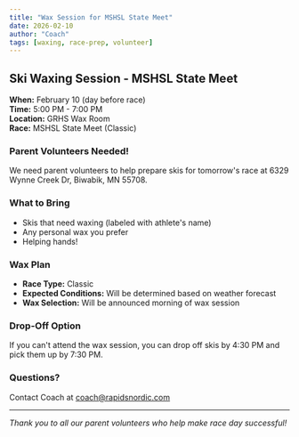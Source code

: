 ```yaml
---
title: "Wax Session for MSHSL State Meet"
date: 2026-02-10
author: "Coach"
tags: [waxing, race-prep, volunteer]
---
```


## Ski Waxing Session - MSHSL State Meet

**When:** February 10 (day before race)  
**Time:** 5:00 PM - 7:00 PM  
**Location:** GRHS Wax Room  
**Race:** MSHSL State Meet (Classic)

### Parent Volunteers Needed!

We need parent volunteers to help prepare skis for tomorrow's race at 6329 Wynne Creek Dr, Biwabik, MN 55708.

### What to Bring
- Skis that need waxing (labeled with athlete's name)
- Any personal wax you prefer
- Helping hands!

### Wax Plan
- **Race Type:** Classic
- **Expected Conditions:** Will be determined based on weather forecast
- **Wax Selection:** Will be announced morning of wax session

### Drop-Off Option
If you can't attend the wax session, you can drop off skis by 4:30 PM and pick them up by 7:30 PM.

### Questions?
Contact Coach at coach@rapidsnordic.com

---
*Thank you to all our parent volunteers who help make race day successful!*